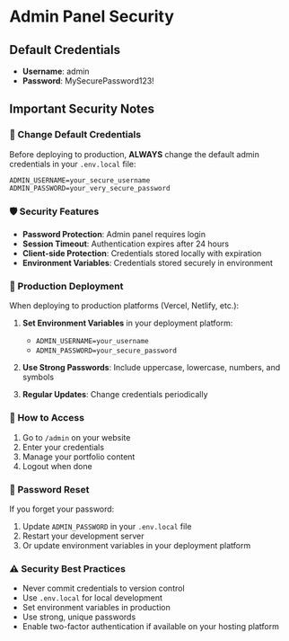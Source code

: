 # Admin Panel Security

## Default Credentials

- **Username**: admin
- **Password**: MySecurePassword123!

## Important Security Notes

### 🔐 Change Default Credentials

Before deploying to production, **ALWAYS** change the default admin credentials in your `.env.local` file:

```env
ADMIN_USERNAME=your_secure_username
ADMIN_PASSWORD=your_very_secure_password
```

### 🛡️ Security Features

- **Password Protection**: Admin panel requires login
- **Session Timeout**: Authentication expires after 24 hours
- **Client-side Protection**: Credentials stored locally with expiration
- **Environment Variables**: Credentials stored securely in environment

### 🚀 Production Deployment

When deploying to production platforms (Vercel, Netlify, etc.):

1. **Set Environment Variables** in your deployment platform:

   - `ADMIN_USERNAME=your_username`
   - `ADMIN_PASSWORD=your_secure_password`

2. **Use Strong Passwords**: Include uppercase, lowercase, numbers, and symbols

3. **Regular Updates**: Change credentials periodically

### 📱 How to Access

1. Go to `/admin` on your website
2. Enter your credentials
3. Manage your portfolio content
4. Logout when done

### 🔄 Password Reset

If you forget your password:

1. Update `ADMIN_PASSWORD` in your `.env.local` file
2. Restart your development server
3. Or update environment variables in your deployment platform

### ⚠️ Security Best Practices

- Never commit credentials to version control
- Use `.env.local` for local development
- Set environment variables in production
- Use strong, unique passwords
- Enable two-factor authentication if available on your hosting platform

